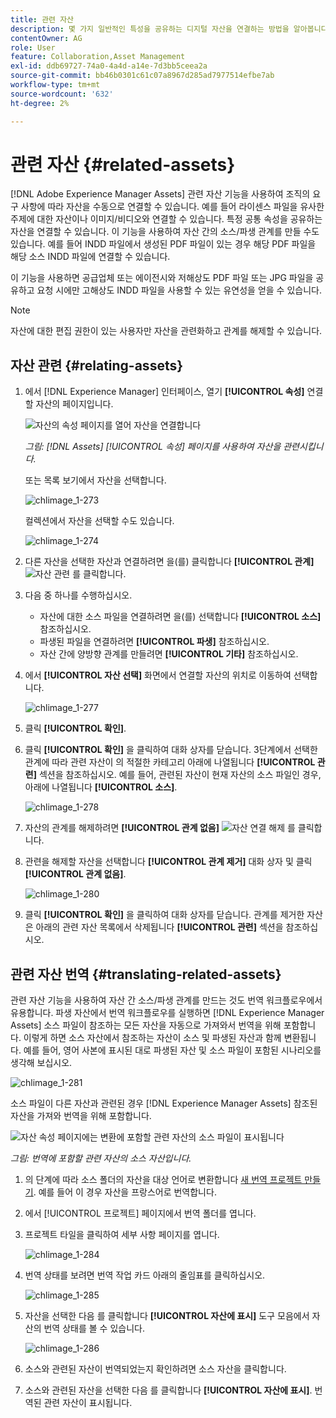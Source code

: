 ```yaml
---
title: 관련 자산
description: 몇 가지 일반적인 특성을 공유하는 디지털 자산을 연결하는 방법을 알아봅니다. 또한 디지털 자산 간에 소스 파생되는 관계를 만듭니다.
contentOwner: AG
role: User
feature: Collaboration,Asset Management
exl-id: ddb69727-74a0-4a4d-a14e-7d3bb5ceea2a
source-git-commit: bb46b0301c61c07a8967d285ad7977514efbe7ab
workflow-type: tm+mt
source-wordcount: '632'
ht-degree: 2%

---
```


# 관련 자산 {#related-assets}

[!DNL Adobe Experience Manager Assets] 관련 자산 기능을 사용하여 조직의 요구 사항에 따라 자산을 수동으로 연결할 수 있습니다. 예를 들어 라이센스 파일을 유사한 주제에 대한 자산이나 이미지/비디오와 연결할 수 있습니다. 특정 공통 속성을 공유하는 자산을 연결할 수 있습니다. 이 기능을 사용하여 자산 간의 소스/파생 관계를 만들 수도 있습니다. 예를 들어 INDD 파일에서 생성된 PDF 파일이 있는 경우 해당 PDF 파일을 해당 소스 INDD 파일에 연결할 수 있습니다.

이 기능을 사용하면 공급업체 또는 에이전시와 저해상도 PDF 파일 또는 JPG 파일을 공유하고 요청 시에만 고해상도 INDD 파일을 사용할 수 있는 유연성을 얻을 수 있습니다.

>[!NOTE]
>
>자산에 대한 편집 권한이 있는 사용자만 자산을 관련화하고 관계를 해제할 수 있습니다.

## 자산 관련 {#relating-assets}

1. 에서 [!DNL Experience Manager] 인터페이스, 열기 **[!UICONTROL 속성]** 연결할 자산의 페이지입니다.

   ![자산의 속성 페이지를 열어 자산을 연결합니다](assets/asset-properties-relate-assets.png)

   *그림: [!DNL Assets] [!UICONTROL 속성] 페이지를 사용하여 자산을 관련시킵니다.*

   또는 목록 보기에서 자산을 선택합니다.

   ![chlimage_1-273](assets/chlimage_1-273.png)

   컬렉션에서 자산을 선택할 수도 있습니다.

   ![chlimage_1-274](assets/chlimage_1-274.png)

1. 다른 자산을 선택한 자산과 연결하려면 을(를) 클릭합니다 **[!UICONTROL 관계]** ![자산 관련](assets/do-not-localize/link-relate.png) 를 클릭합니다.
1. 다음 중 하나를 수행하십시오.

   * 자산에 대한 소스 파일을 연결하려면 을(를) 선택합니다 **[!UICONTROL 소스]** 참조하십시오.
   * 파생된 파일을 연결하려면 **[!UICONTROL 파생]** 참조하십시오.
   * 자산 간에 양방향 관계를 만들려면 **[!UICONTROL 기타]** 참조하십시오.

1. 에서 **[!UICONTROL 자산 선택]** 화면에서 연결할 자산의 위치로 이동하여 선택합니다.

   ![chlimage_1-277](assets/chlimage_1-277.png)

1. 클릭 **[!UICONTROL 확인]**.
1. 클릭 **[!UICONTROL 확인]** 을 클릭하여 대화 상자를 닫습니다. 3단계에서 선택한 관계에 따라 관련 자산이 의 적절한 카테고리 아래에 나열됩니다 **[!UICONTROL 관련]** 섹션을 참조하십시오. 예를 들어, 관련된 자산이 현재 자산의 소스 파일인 경우, 아래에 나열됩니다 **[!UICONTROL 소스]**.

   ![chlimage_1-278](assets/chlimage_1-278.png)

1. 자산의 관계를 해제하려면 **[!UICONTROL 관계 없음]** ![자산 연결 해제](assets/do-not-localize/link-unrelate-icon.png) 를 클릭합니다.

1. 관련을 해제할 자산을 선택합니다 **[!UICONTROL 관계 제거]** 대화 상자 및 클릭 **[!UICONTROL 관계 없음]**.

   ![chlimage_1-280](assets/chlimage_1-280.png)

1. 클릭 **[!UICONTROL 확인]** 을 클릭하여 대화 상자를 닫습니다. 관계를 제거한 자산은 아래의 관련 자산 목록에서 삭제됩니다 **[!UICONTROL 관련]** 섹션을 참조하십시오.

## 관련 자산 번역 {#translating-related-assets}

관련 자산 기능을 사용하여 자산 간 소스/파생 관계를 만드는 것도 번역 워크플로우에서 유용합니다. 파생 자산에서 번역 워크플로우를 실행하면 [!DNL Experience Manager Assets] 소스 파일이 참조하는 모든 자산을 자동으로 가져와서 번역을 위해 포함합니다. 이렇게 하면 소스 자산에서 참조하는 자산이 소스 및 파생된 자산과 함께 변환됩니다. 예를 들어, 영어 사본에 표시된 대로 파생된 자산 및 소스 파일이 포함된 시나리오를 생각해 보십시오.

![chlimage_1-281](assets/chlimage_1-281.png)

소스 파일이 다른 자산과 관련된 경우 [!DNL Experience Manager Assets] 참조된 자산을 가져와 번역을 위해 포함합니다.

![자산 속성 페이지에는 변환에 포함할 관련 자산의 소스 파일이 표시됩니다](assets/asset-properties-source-asset.png)

*그림: 번역에 포함할 관련 자산의 소스 자산입니다.*

1. 의 단계에 따라 소스 폴더의 자산을 대상 언어로 변환합니다 [새 번역 프로젝트 만들기](translation-projects.md#create-a-new-translation-project). 예를 들어 이 경우 자산을 프랑스어로 번역합니다.

1. 에서 [!UICONTROL 프로젝트] 페이지에서 번역 폴더를 엽니다.

1. 프로젝트 타일을 클릭하여 세부 사항 페이지를 엽니다.

   ![chlimage_1-284](assets/chlimage_1-284.png)

1. 번역 상태를 보려면 번역 작업 카드 아래의 줄임표를 클릭하십시오.

   ![chlimage_1-285](assets/chlimage_1-285.png)

1. 자산을 선택한 다음 를 클릭합니다 **[!UICONTROL 자산에 표시]** 도구 모음에서 자산의 번역 상태를 볼 수 있습니다.

   ![chlimage_1-286](assets/chlimage_1-286.png)

1. 소스와 관련된 자산이 번역되었는지 확인하려면 소스 자산을 클릭합니다.

1. 소스와 관련된 자산을 선택한 다음 를 클릭합니다 **[!UICONTROL 자산에 표시]**. 번역된 관련 자산이 표시됩니다.
